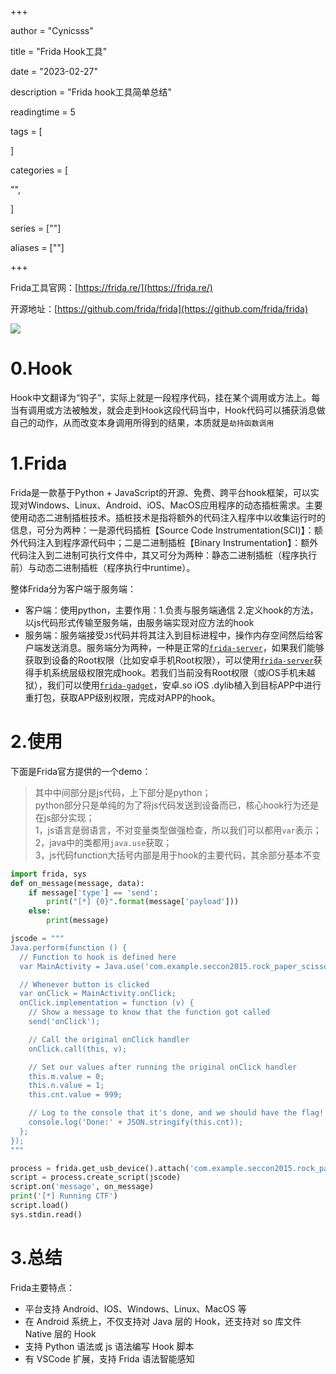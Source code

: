 +++

author = "Cynicsss"

title = "Frida Hook工具"

date = "2023-02-27"

description = "Frida hook工具简单总结"

readingtime = 5

tags = [

]

categories = [

"",

]

series = [""]

aliases = [""]

+++

Frida工具官网：[https://frida.re/](https://frida.re/)  

开源地址：[https://github.com/frida/frida](https://github.com/frida/frida)  

![](/images/Pasted%20image%2020230227220605.png)

# 0.Hook
Hook中文翻译为“钩子”，实际上就是一段程序代码，挂在某个调用或方法上。每当有调用或方法被触发，就会走到Hook这段代码当中，Hook代码可以捕获消息做自己的动作，从而改变本身调用所得到的结果，本质就是`劫持函数调用`


# 1.Frida
Frida是一款基于Python + JavaScript的开源、免费、跨平台hook框架，可以实现对Windows、Linux、Android、iOS、MacOS应用程序的动态插桩需求。主要使用动态二进制插桩技术。插桩技术是指将额外的代码注入程序中以收集运行时的信息，可分为两种：一是源代码插桩【Source Code Instrumentation(SCI)】：额外代码注入到程序源代码中；二是二进制插桩【Binary Instrumentation】：额外代码注入到二进制可执行文件中，其又可分为两种：静态二进制插桩（程序执行前）与动态二进制插桩（程序执行中runtime）。

整体Frida分为客户端于服务端：
- 客户端：使用python，主要作用：1.负责与服务端通信 2.定义hook的方法，以js代码形式传输至服务端，由服务端实现对应方法的hook
- 服务端：服务端接受`JS`代码并将其注入到目标进程中，操作内存空间然后给客户端发送消息。服务端分为两种，一种是正常的[`frida-server`](https://github.com/frida/frida/releases)，如果我们能够获取到设备的Root权限（比如安卓手机Root权限），可以使用[`frida-server`](https://github.com/frida/frida/releases)获得手机系统层级权限完成hook。若我们当前没有Root权限（或iOS手机未越狱），我们可以使用[`frida-gadget`](https://github.com/frida/frida/releases)，安卓.so iOS .dylib植入到目标APP中进行重打包，获取APP级别权限，完成对APP的hook。

# 2.使用
下面是Frida官方提供的一个demo：
> 其中中间部分是js代码，上下部分是python；  
> python部分只是单纯的为了将js代码发送到设备而已，核心hook行为还是在js部分实现；  
> 1，js语言是弱语言，不对变量类型做强检查，所以我们可以都用`var`表示；  
> 2，java中的类都用`java.use`获取；  
> 3，js代码function大括号内部是用于hook的主要代码，其余部分基本不变

```python
import frida, sys
def on_message(message, data):
    if message['type'] == 'send':
        print("[*] {0}".format(message['payload']))
    else:
        print(message)

jscode = """
Java.perform(function () {
  // Function to hook is defined here
  var MainActivity = Java.use('com.example.seccon2015.rock_paper_scissors.MainActivity');

  // Whenever button is clicked
  var onClick = MainActivity.onClick;
  onClick.implementation = function (v) {
    // Show a message to know that the function got called
    send('onClick');

    // Call the original onClick handler
    onClick.call(this, v);

    // Set our values after running the original onClick handler
    this.m.value = 0;
    this.n.value = 1;
    this.cnt.value = 999;

    // Log to the console that it's done, and we should have the flag!
    console.log('Done:' + JSON.stringify(this.cnt));
  };
});
"""

process = frida.get_usb_device().attach('com.example.seccon2015.rock_paper_scissors')
script = process.create_script(jscode)
script.on('message', on_message)
print('[*] Running CTF')
script.load()
sys.stdin.read()
```
  

# 3.总结
Frida主要特点：
-   平台支持 Android、IOS、Windows、Linux、MacOS 等
-   在 Android 系统上，不仅支持对 Java 层的 Hook，还支持对 so 库文件 Native 层的 Hook
-   支持 Python 语法或 js 语法编写 Hook 脚本
-   有 VSCode 扩展，支持 Frida 语法智能感知

